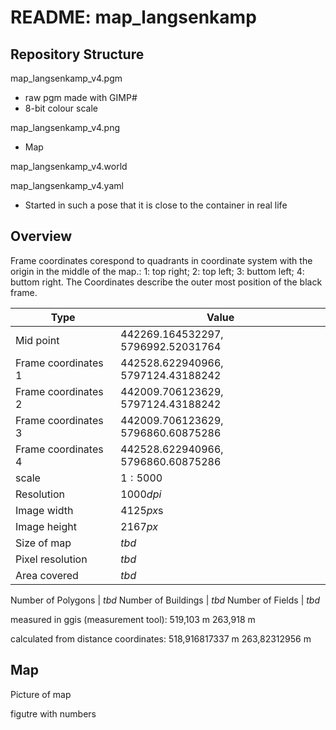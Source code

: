 # README: map_langsenkamp

## Repository Structure

map_langsenkamp_v4.pgm
- raw pgm made with GIMP#
- 8-bit colour scale

map_langsenkamp_v4.png
- Map 

map_langsenkamp_v4.world

map_langsenkamp_v4.yaml

- Started in such a pose that it is close to the container in real life


## Overview

Frame coordinates corespond to quadrants in coordinate system with the origin in the middle of the map.: 1: top right; 2: top left; 3: buttom left; 4: buttom right. The Coordinates describe the outer most position of the black frame. 

Type                | Value   
---                 | ---    
Mid point           | $`442269.164532297,5796992.52031764`$
Frame coordinates 1 | $`442528.622940966,5797124.43188242`$
Frame coordinates 2 | $`442009.706123629,5797124.43188242`$
Frame coordinates 3 | $`442009.706123629,5796860.60875286`$
Frame coordinates 4 | $`442528.622940966,5796860.60875286`$
scale               | $` 1:5000   `$
Resolution          | $`1000 dpi`$
Image width         | $`4125 px`$s
Image height        | $`2167 px`$
Size of map         | $`tbd`$
Pixel resolution    | $`tbd`$
Area covered        | $`tbd`$  

Number of Polygons  | $`tbd`$
Number of Buildings | $`tbd`$
Number of Fields    | $`tbd`$


measured in ggis (measurement tool):
519,103 m
263,918 m

calculated from distance coordinates:
518,916817337 m
263,82312956 m

## Map

Picture of map

figutre with numbers
